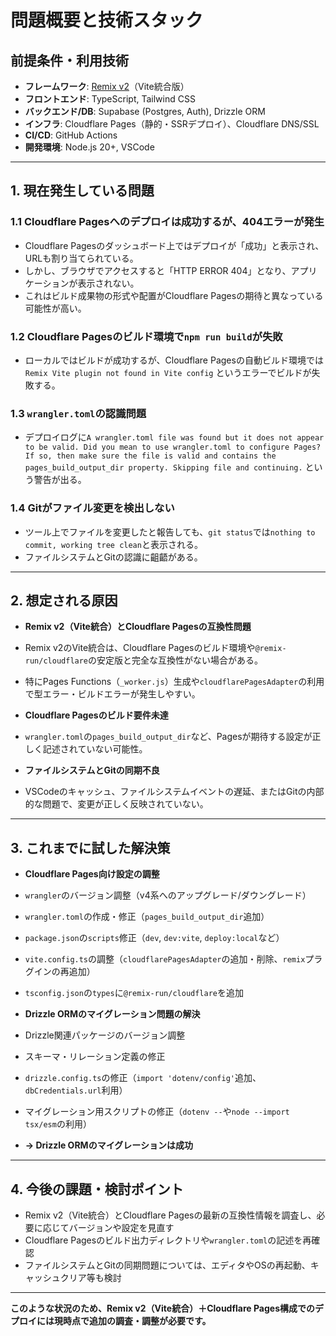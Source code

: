 # 問題概要と技術スタック

## 前提条件・利用技術

- **フレームワーク**: [Remix v2](https://remix.run/)（Vite統合版）
- **フロントエンド**: TypeScript, Tailwind CSS
- **バックエンド/DB**: Supabase (Postgres, Auth), Drizzle ORM
- **インフラ**: Cloudflare Pages（静的・SSRデプロイ）、Cloudflare DNS/SSL
- **CI/CD**: GitHub Actions
- **開発環境**: Node.js 20+, VSCode

---

## 1. 現在発生している問題

### 1.1 Cloudflare Pagesへのデプロイは成功するが、404エラーが発生

- Cloudflare Pagesのダッシュボード上ではデプロイが「成功」と表示され、URLも割り当てられている。
- しかし、ブラウザでアクセスすると「HTTP ERROR 404」となり、アプリケーションが表示されない。
- これはビルド成果物の形式や配置がCloudflare Pagesの期待と異なっている可能性が高い。

### 1.2 Cloudflare Pagesのビルド環境で`npm run build`が失敗

- ローカルではビルドが成功するが、Cloudflare Pagesの自動ビルド環境では`Remix Vite plugin not found in Vite config` というエラーでビルドが失敗する。

### 1.3 `wrangler.toml`の認識問題

- デプロイログに`A wrangler.toml file was found but it does not appear to be valid. Did you mean to use wrangler.toml to configure Pages? If so, then make sure the file is valid and contains the pages_build_output_dir property. Skipping file and continuing.` という警告が出る。

### 1.4 Gitがファイル変更を検出しない

- ツール上でファイルを変更したと報告しても、`git status`では`nothing to commit, working tree clean`と表示される。
- ファイルシステムとGitの認識に齟齬がある。

---

## 2. 想定される原因

- **Remix v2（Vite統合）とCloudflare Pagesの互換性問題**
- Remix v2のVite統合は、Cloudflare Pagesのビルド環境や`@remix-run/cloudflare`の安定版と完全な互換性がない場合がある。
- 特にPages Functions（`_worker.js`）生成や`cloudflarePagesAdapter`の利用で型エラー・ビルドエラーが発生しやすい。

- **Cloudflare Pagesのビルド要件未達**
- `wrangler.toml`の`pages_build_output_dir`など、Pagesが期待する設定が正しく記述されていない可能性。

- **ファイルシステムとGitの同期不良**
- VSCodeのキャッシュ、ファイルシステムイベントの遅延、またはGitの内部的な問題で、変更が正しく反映されていない。

---

## 3. これまでに試した解決策

- **Cloudflare Pages向け設定の調整**
- `wrangler`のバージョン調整（v4系へのアップグレード/ダウングレード）
- `wrangler.toml`の作成・修正（`pages_build_output_dir`追加）
- `package.json`の`scripts`修正（`dev`, `dev:vite`, `deploy:local`など）
- `vite.config.ts`の調整（`cloudflarePagesAdapter`の追加・削除、`remix`プラグインの再追加）
- `tsconfig.json`の`types`に`@remix-run/cloudflare`を追加

- **Drizzle ORMのマイグレーション問題の解決**
- Drizzle関連パッケージのバージョン調整
- スキーマ・リレーション定義の修正
- `drizzle.config.ts`の修正（`import 'dotenv/config'`追加、`dbCredentials.url`利用）
- マイグレーション用スクリプトの修正（`dotenv --`や`node --import tsx/esm`の利用）
- **→ Drizzle ORMのマイグレーションは成功**

---

## 4. 今後の課題・検討ポイント

- Remix v2（Vite統合）とCloudflare Pagesの最新の互換性情報を調査し、必要に応じてバージョンや設定を見直す
- Cloudflare Pagesのビルド出力ディレクトリや`wrangler.toml`の記述を再確認
- ファイルシステムとGitの同期問題については、エディタやOSの再起動、キャッシュクリア等も検討

---

**このような状況のため、Remix v2（Vite統合）＋Cloudflare Pages構成でのデプロイには現時点で追加の調査・調整が必要です。**
